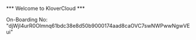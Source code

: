 *** Welcome to KloverCloud ***

On-Boarding No: &#34;djWjI4urR0Olmnq61bdc38e8d50b9000174aad8caOVC7swNWPwwNgwVEui&#34;
